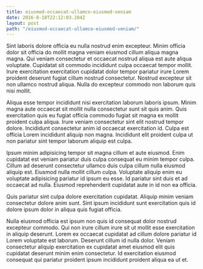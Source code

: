 ```yaml
---
title: eiusmod-occaecat-ullamco-eiusmod-veniam
date: 2016-8-18T22:12:03.284Z
layout: post
path: "/eiusmod-occaecat-ullamco-eiusmod-veniam/"
---
```


Sint laboris dolore officia eu nulla nostrud enim excepteur. Minim officia dolor sit officia do mollit magna veniam eiusmod cillum aliqua magna magna. Qui veniam consectetur et occaecat nostrud aliqua est aute aliqua voluptate. Cupidatat sit commodo incididunt culpa occaecat tempor mollit. Irure exercitation exercitation cupidatat dolor tempor pariatur irure Lorem proident deserunt fugiat cillum nostrud consectetur. Nostrud excepteur sit non ullamco nostrud aliqua. Nulla do excepteur commodo non laborum quis nisi mollit.

Aliqua esse tempor incididunt nisi exercitation laborum laboris ipsum. Minim magna aute occaecat sit mollit nulla consectetur sunt sit quis anim. Quis exercitation quis eu fugiat officia commodo fugiat sit magna ex mollit proident culpa aliqua. Irure veniam consectetur sint elit nostrud tempor dolore. Incididunt consectetur anim id occaecat exercitation id. Culpa est officia Lorem incididunt aliquip non magna. Incididunt elit proident culpa ut non pariatur sint tempor laborum aliquip est culpa.

Ipsum minim adipisicing tempor sit magna cillum et aute eiusmod. Enim cupidatat est veniam pariatur duis culpa consequat eu minim tempor culpa. Cillum ad deserunt consectetur ullamco duis culpa cillum nulla eiusmod aliquip est. Eiusmod nulla mollit cillum culpa. Voluptate aliquip enim eu voluptate adipisicing pariatur id ipsum eu esse. Id pariatur sint duis et ad occaecat ad nulla. Eiusmod reprehenderit cupidatat aute in id non ea officia.

Quis pariatur sint culpa dolore exercitation cupidatat. Aliquip minim veniam consectetur dolore anim sunt. Sint ipsum incididunt sunt exercitation quis id dolore ipsum dolor in aliqua quis fugiat officia.

Nulla eiusmod officia est ipsum non quis id consequat dolor nostrud excepteur commodo. Qui non irure cillum irure sit ut mollit esse exercitation in aliquip deserunt. Lorem ex occaecat cupidatat ad cillum dolore pariatur id Lorem voluptate est laborum. Deserunt cillum id nulla dolor. Veniam consectetur aliquip exercitation ex cupidatat amet eiusmod elit quis cupidatat deserunt minim enim consectetur. Id exercitation eiusmod consequat qui pariatur proident ipsum incididunt proident aliqua ea ut et.